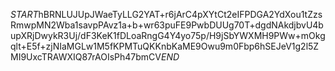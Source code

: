 $START$hBRNLUJUpJWaeTyLLG2YAT+r6jArC4pXYtCt2eIFPDGA2YdXou1tZzsRmwpMN2Wba1savpPAvz1a+b+wr63puFE9PwbDUUg70T+dgdNAkdjbvU4bupXRjDwykR3Uj/dF3KeK1fDLoaRngG4Y4yo75p/H9jSbYWXMH9PWw+mOkgqlt+E5f+zjNIaMGLw1M5fKPMTuQKKnbKaME9Owu9m0Fbp6hSEJeV1g2l5ZMI9UxcTRAWXIQ87rAOIsPh47bmCV$END$